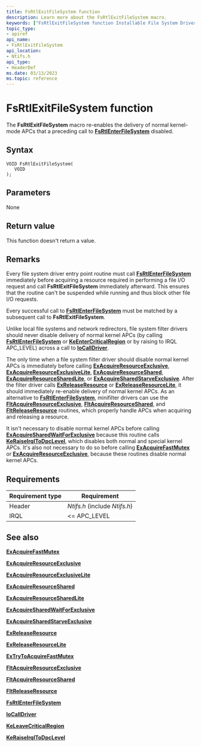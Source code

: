 ```yaml
---
title: FsRtlExitFileSystem function
description: Learn more about the FsRtlExitFileSystem macro.
keywords: ["FsRtlExitFileSystem function Installable File System Drivers"]
topic_type:
- apiref
api_name:
- FsRtlExitFileSystem
api_location:
- Ntifs.h
api_type:
- HeaderDef
ms.date: 03/13/2023
ms.topic: reference
---
```


# FsRtlExitFileSystem function

The **FsRtlExitFileSystem** macro re-enables the delivery of normal kernel-mode APCs that a preceding call to [**FsRtlEnterFileSystem**](fsrtlenterfilesystem.md) disabled.

## Syntax

```ManagedCPlusPlus
VOID FsRtlExitFileSystem(
   VOID 
);
```

## Parameters

None

## Return value

This function doesn't return a value.

## Remarks

Every file system driver entry point routine must call [**FsRtlEnterFileSystem**](fsrtlenterfilesystem.md) immediately before acquiring a resource required in performing a file I/O request and call **FsRtlExitFileSystem** immediately afterward. This ensures that the routine can't be suspended while running and thus block other file I/O requests.

Every successful call to [**FsRtlEnterFileSystem**](fsrtlenterfilesystem.md) must be matched by a subsequent call to **FsRtlExitFileSystem**.

Unlike local file systems and network redirectors, file system filter drivers should never disable delivery of normal kernel APCs (by calling [**FsRtlEnterFileSystem**](fsrtlenterfilesystem.md) or [**KeEnterCriticalRegion**](/windows-hardware/drivers/ddi/ntddk/nf-ntddk-keentercriticalregion) or by raising to IRQL APC_LEVEL) across a call to [**IoCallDriver**](/windows-hardware/drivers/ddi/wdm/nf-wdm-iocalldriver).

The only time when a file system filter driver should disable normal kernel APCs is immediately before calling [**ExAcquireResourceExclusive**](../kernel/mmcreatemdl.md), [**ExAcquireResourceExclusiveLite**](/previous-versions/ff544351(v=vs.85)), [**ExAcquireResourceShared**](../kernel/mmcreatemdl.md), [**ExAcquireResourceSharedLite**](/previous-versions/ff544363(v=vs.85)), or [**ExAcquireSharedStarveExclusive**](/previous-versions/ff544367(v=vs.85)). After the filter driver calls [**ExReleaseResource**](../kernel/mmcreatemdl.md) or [**ExReleaseResourceLite**](/windows-hardware/drivers/ddi/wdm/nf-wdm-exreleaseresourcelite), it should immediately re-enable delivery of normal kernel APCs. As an alternative to [**FsRtlEnterFileSystem**](fsrtlenterfilesystem.md), minifilter drivers can use the [**FltAcquireResourceExclusive**](/windows-hardware/drivers/ddi/fltkernel/nf-fltkernel-fltacquireresourceexclusive), [**FltAcquireResourceShared**](/windows-hardware/drivers/ddi/fltkernel/nf-fltkernel-fltacquireresourceshared), and [**FltReleaseResource**](/windows-hardware/drivers/ddi/fltkernel/nf-fltkernel-fltreleaseresource) routines, which properly handle APCs when acquiring and releasing a resource.

It isn't necessary to disable normal kernel APCs before calling [**ExAcquireSharedWaitForExclusive**](/previous-versions/ff544370(v=vs.85)) because this routine calls [**KeRaiseIrqlToDpcLevel**](/windows-hardware/drivers/ddi/wdm/nf-wdm-keraiseirqltodpclevel), which disables both normal and special kernel APCs. It's also not necessary to do so before calling [**ExAcquireFastMutex**](/previous-versions/windows/hardware/drivers/ff544337(v=vs.85)) or [**ExAcquireResourceExclusive**](../kernel/mmcreatemdl.md), because these routines disable normal kernel APCs.

## Requirements

| Requirement type | Requirement |
| ---------------- | ----------- |
| Header | *Ntifs.h* (include *Ntifs.h*) |
| IRQL   | <= APC_LEVEL |

## See also

[**ExAcquireFastMutex**](/previous-versions/windows/hardware/drivers/ff544337(v=vs.85))

[**ExAcquireResourceExclusive**](../kernel/mmcreatemdl.md)

[**ExAcquireResourceExclusiveLite**](/previous-versions/ff544351(v=vs.85))

[**ExAcquireResourceShared**](../kernel/mmcreatemdl.md)

[**ExAcquireResourceSharedLite**](/previous-versions/ff544363(v=vs.85))

[**ExAcquireSharedWaitForExclusive**](/previous-versions/ff544370(v=vs.85))

[**ExAcquireSharedStarveExclusive**](/previous-versions/ff544367(v=vs.85))

[**ExReleaseResource**](../kernel/mmcreatemdl.md)

[**ExReleaseResourceLite**](/windows-hardware/drivers/ddi/wdm/nf-wdm-exreleaseresourcelite)

[**ExTryToAcquireFastMutex**](/previous-versions/windows/hardware/drivers/ff545647(v=vs.85))

[**FltAcquireResourceExclusive**](/windows-hardware/drivers/ddi/fltkernel/nf-fltkernel-fltacquireresourceexclusive)

[**FltAcquireResourceShared**](/windows-hardware/drivers/ddi/fltkernel/nf-fltkernel-fltacquireresourceshared)

[**FltReleaseResource**](/windows-hardware/drivers/ddi/fltkernel/nf-fltkernel-fltreleaseresource)

[**FsRtlEnterFileSystem**](fsrtlenterfilesystem.md)

[**IoCallDriver**](/windows-hardware/drivers/ddi/wdm/nf-wdm-iocalldriver)

[**KeLeaveCriticalRegion**](/windows-hardware/drivers/ddi/ntddk/nf-ntddk-keleavecriticalregion)

[**KeRaiseIrqlToDpcLevel**](/windows-hardware/drivers/ddi/wdm/nf-wdm-keraiseirqltodpclevel)
